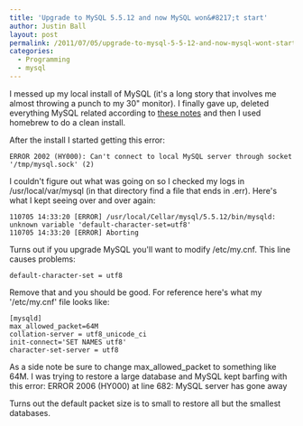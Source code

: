 ```yaml
---
title: 'Upgrade to MySQL 5.5.12 and now MySQL won&#8217;t start'
author: Justin Ball
layout: post
permalink: /2011/07/05/upgrade-to-mysql-5-5-12-and-now-mysql-wont-start/
categories:
  - Programming
  - mysql
---
```

I messed up my local install of MySQL (it's a long story that involves me almost throwing a punch to my 30" monitor). I finally gave up, deleted everything MySQL related according to [these notes][1] and then I used homebrew to do a clean install.

 [1]: http://akrabat.com/computing/uninstalling-mysql-on-mac-os-x-leopard/

After the install I started getting this error:

    ERROR 2002 (HY000): Can't connect to local MySQL server through socket '/tmp/mysql.sock' (2)


I couldn't figure out what was going on so I checked my logs in /usr/local/var/mysql (in that directory find a file that ends in .err). Here's what I kept seeing over and over again:

    110705 14:33:20 [ERROR] /usr/local/Cellar/mysql/5.5.12/bin/mysqld: unknown variable 'default-character-set=utf8'
    110705 14:33:20 [ERROR] Aborting


Turns out if you upgrade MySQL you'll want to modify /etc/my.cnf. This line causes problems:

    default-character-set = utf8


Remove that and you should be good. For reference here's what my '/etc/my.cnf' file looks like:

    [mysqld]
    max_allowed_packet=64M
    collation-server = utf8_unicode_ci
    init-connect='SET NAMES utf8'
    character-set-server = utf8


As a side note be sure to change max\_allowed\_packet to something like 64M. I was trying to restore a large database and MySQL kept barfing with this error:
ERROR 2006 (HY000) at line 682: MySQL server has gone away

Turns out the default packet size is to small to restore all but the smallest databases.